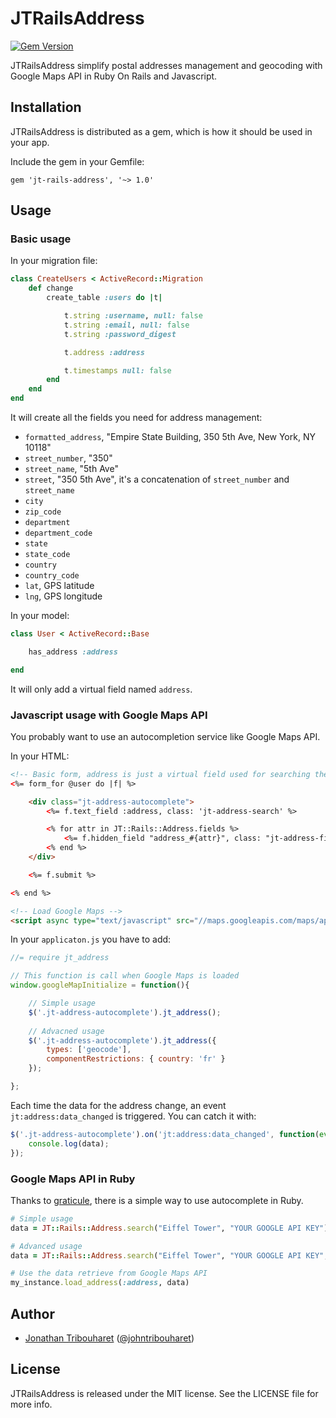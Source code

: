 # JTRailsAddress

[![Gem Version](https://badge.fury.io/rb/jt-rails-address.svg)](http://badge.fury.io/rb/jt-rails-address)

JTRailsAddress simplify postal addresses management and geocoding with Google Maps API in Ruby On Rails and Javascript.

## Installation

JTRailsAddress is distributed as a gem, which is how it should be used in your app.

Include the gem in your Gemfile:

    gem 'jt-rails-address', '~> 1.0'

## Usage

### Basic usage

In your migration file:

```ruby
class CreateUsers < ActiveRecord::Migration
	def change
		create_table :users do |t|

			t.string :username, null: false
			t.string :email, null: false
			t.string :password_digest

			t.address :address

			t.timestamps null: false
		end
	end
end
```

It will create all the fields you need for address management:

- `formatted_address`, "Empire State Building, 350 5th Ave, New York, NY 10118"
- `street_number`, "350"
- `street_name`, "5th Ave"
- `street`, "350 5th Ave", it's a concatenation of `street_number` and `street_name`
- `city`
- `zip_code`
- `department`
- `department_code`
- `state`
- `state_code`
- `country`
- `country_code`
- `lat`, GPS latitude
- `lng`, GPS longitude

In your model:
```ruby
class User < ActiveRecord::Base

    has_address :address

end
```

It will only add a virtual field named `address`.

### Javascript usage with Google Maps API

You probably want to use an autocompletion service like Google Maps API.

In your HTML:
```html
<!-- Basic form, address is just a virtual field used for searching the address on Google Maps API -->
<%= form_for @user do |f| %>

	<div class="jt-address-autocomplete">
		<%= f.text_field :address, class: 'jt-address-search' %>

		<% for attr in JT::Rails::Address.fields %>
			<%= f.hidden_field "address_#{attr}", class: "jt-address-field-#{attr}" %>
		<% end %>
	</div>

	<%= f.submit %>

<% end %>

<!-- Load Google Maps -->
<script async type="text/javascript" src="//maps.googleapis.com/maps/api/js?libraries=places&callback=googleMapInitialize"></script>
```

In your `applicaton.js` you have to add:
```javascript
//= require jt_address

// This function is call when Google Maps is loaded
window.googleMapInitialize = function(){

    // Simple usage
    $('.jt-address-autocomplete').jt_address();
    
    // Advacned usage
    $('.jt-address-autocomplete').jt_address({
        types: ['geocode'],
        componentRestrictions: { country: 'fr' }
    });

};
```

Each time the data for the address change, an event `jt:address:data_changed` is triggered.
You can catch it with:

```javascript
$('.jt-address-autocomplete').on('jt:address:data_changed', function(event, data){
	console.log(data);
});

```

### Google Maps API in Ruby

Thanks to [graticule](https://github.com/collectiveidea/graticule), there is a simple way to use autocomplete in Ruby.

```ruby
# Simple usage
data = JT::Rails::Address.search("Eiffel Tower", "YOUR GOOGLE API KEY")

# Advanced usage
data = JT::Rails::Address.search("Eiffel Tower", "YOUR GOOGLE API KEY", {components: 'country:fr'})

# Use the data retrieve from Google Maps API
my_instance.load_address(:address, data)
```

## Author

- [Jonathan Tribouharet](https://github.com/jonathantribouharet) ([@johntribouharet](https://twitter.com/johntribouharet))

## License

JTRailsAddress is released under the MIT license. See the LICENSE file for more info.
